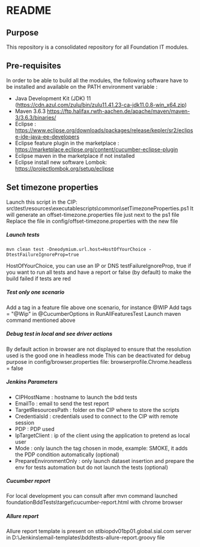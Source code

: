 # README 

## Purpose
This repository is a consolidated repository for all Foundation IT modules.

## Pre-requisites

In order to be able to build all the modules, the following software have to be installed and available on the PATH environment variable :
* Java Development Kit (JDK) 11 (https://cdn.azul.com/zulu/bin/zulu11.41.23-ca-jdk11.0.8-win_x64.zip)
* Maven 3.6.3 https://ftp.halifax.rwth-aachen.de/apache/maven/maven-3/3.6.3/binaries/
* Eclipse : https://www.eclipse.org/downloads/packages/release/kepler/sr2/eclipse-ide-java-ee-developers
* Eclipse feature plugin in the marketplace : https://marketplace.eclipse.org/content/cucumber-eclipse-plugin
* Eclipse maven in the marketplace if not installed
* Eclipse install new software Lombok: https://projectlombok.org/setup/eclipse

## Set timezone properties

Launch this script in the CIP: src\test\resources\executablescripts\common\setTimezoneProperties.ps1
It will generate an offset-timezone.properties file just next to the ps1 file
Replace the file in config/offset-timezone.properties with the new file

##### Launch tests

    mvn clean test -Dneodymium.url.host=HostOfYourChoice -DtestFailureIgnoreProp=true

HostOfYourChoice, you can use an IP or DNS
testFailureIgnoreProp, true if you want to run all tests and have a report or false (by default) to make the build failed if tests are red

##### Test only one scenario

Add a tag in a feature file above one scenario, for instance @WIP
Add tags = "@Wip" in @CucumberOptions in RunAllFeaturesTest
Launch maven command mentioned above

##### Debug test in local and see driver actions

By default action in browser are not displayed to ensure that the resolution used is the good one in headless mode
This can be deactivated for debug purpose in config/browser.properties file: browserprofile.Chrome.headless = false

##### Jenkins Parameters

* CIPHostName : hostname to launch the bdd tests
* EmailTo : email to send the test report
* TargetResourcesPath : folder on the CIP where to store the scripts
* CredentialsId : credentials used to connect to the CIP with remote session
* PDP : PDP used
* IpTargetClient : ip of the client using the application to pretend as local user
* Mode : only launch the tag chosen in mode, example: SMOKE, it adds the PDP condition automatically (optional)
* PrepareEnvironmentOnly : only launch dataset insertion and prepare the env for tests automation but do not launch the tests (optional)

##### Cucumber report

For local development you can consult after mvn command launched foundationBddTests\target\cucumber-report.html with chrome browser

##### Allure report

Allure report template is present on stlbiopdv01bp01.global.sial.com server in D:\Jenkins\email-templates\bddtests-allure-report.groovy file
